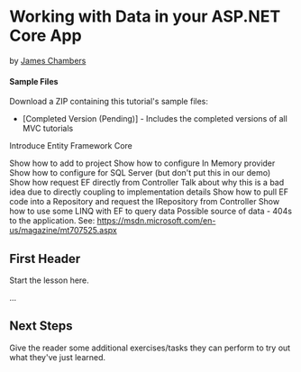# Working with Data in your ASP.NET Core App
by [James Chambers](http://jameschambers.com)

#### Sample Files
Download a ZIP containing this tutorial's sample files:
- [Completed Version (Pending)] - Includes the completed versions of all MVC tutorials



Introduce Entity Framework Core

Show how to add to project
Show how to configure In Memory provider
Show how to configure for SQL Server (but don't put this in our demo)
Show how request EF directly from Controller
Talk about why this is a bad idea due to directly coupling to implementation details
Show how to pull EF code into a Repository and request the IRepository from Controller
Show how to use some LINQ with EF to query data
Possible source of data - 404s to the application. See:
https://msdn.microsoft.com/en-us/magazine/mt707525.aspx



## First Header

Start the lesson here.

...


## Next Steps

Give the reader some additional exercises/tasks they can perform to try out what they've just learned.